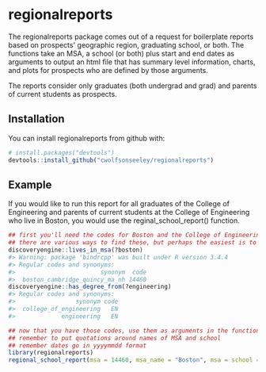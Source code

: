 
<!-- README.md is generated from README.Rmd. Please edit that file -->
regionalreports
===============

The regionalreports package comes out of a request for boilerplate reports based on prospects' geographic region, graduating school, or both. The functions take an MSA, a school (or both) plus start and end dates as arguments to output an html file that has summary level information, charts, and plots for prospects who are defined by those arguments.

The reports consider only graduates (both undergrad and grad) and parents of current students as prospects.

Installation
------------

You can install regionalreports from github with:

``` r
# install.packages("devtools")
devtools::install_github("cwolfsonseeley/regionalreports")
```

Example
-------

If you would like to run this report for all graduates of the College of Engineering and parents of current students at the College of Engineering who live in Boston, you would use the reginal\_school\_report() function.

``` r
## first you'll need the codes for Boston and the College of Engineering
## there are various ways to find these, but perhaps the easiest is to use discoveryengine
discoveryengine::lives_in_msa(?boston)
#> Warning: package 'bindrcpp' was built under R version 3.4.4
#> Regular codes and synonyms:
#>                        synonym  code
#>  boston_cambridge_quincy_ma_nh 14460
discoveryengine::has_degree_from(?engineering)
#> Regular codes and synonyms:
#>                 synonym code
#>  college_of_engineering   EN
#>             engineering   EN
```

``` r
## now that you have those codes, use them as arguments in the function
## remember to put quotations around names of MSA and school
## remember dates go in yyyymmdd format
library(regionalreports)
regional_school_report(msa = 14460, msa_name = "Boston", msa = school = EN, school_name = "College of Engineering", from = 20140101, to = 20180630, output = "my_file/boston_engineering_report")
```
